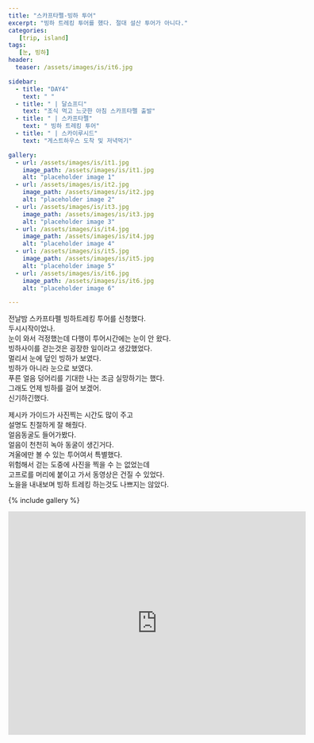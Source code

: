 ```yaml
---
title: "스카프타펠-빙하 투어"
excerpt: "빙하 트레킹 투어를 했다. 절대 설산 투어가 아니다."
categories:
   [trip, island]
tags:
   [눈, 빙하]
header:
  teaser: /assets/images/is/it6.jpg

sidebar:
  - title: "DAY4"
    text: " "
  - title: " | 달쇼프디"
    text: "조식 먹고 느긋한 아침 스카프타펠 출발"
  - title: " | 스카프타펠"
    text: " 빙하 트레킹 투어"
  - title: " | 스카이루시드"
    text: "게스트하우스 도착 및 저녁먹기"

gallery:
  - url: /assets/images/is/it1.jpg
    image_path: /assets/images/is/it1.jpg
    alt: "placeholder image 1"
  - url: /assets/images/is/it2.jpg
    image_path: /assets/images/is/it2.jpg
    alt: "placeholder image 2"
  - url: /assets/images/is/it3.jpg
    image_path: /assets/images/is/it3.jpg
    alt: "placeholder image 3"
  - url: /assets/images/is/it4.jpg
    image_path: /assets/images/is/it4.jpg
    alt: "placeholder image 4"
  - url: /assets/images/is/it5.jpg
    image_path: /assets/images/is/it5.jpg
    alt: "placeholder image 5"
  - url: /assets/images/is/it6.jpg
    image_path: /assets/images/is/it6.jpg
    alt: "placeholder image 6"

---
```

전날밤 스카프타펠 빙하트레킹 투어를 신청했다.  
두시시작이었나.  
눈이 와서 걱정했는데 다행이 투어시간에는 눈이 안 왔다.  
빙하사이를 걷는것은 굉장한 일이라고 생갔했었다.  
멀리서 눈에 덮인 빙하가 보였다.  
빙하가 아니라 눈으로 보였다.  
푸른 얼음 덩어리를 기대한 나는 조금 실망하기는 했다.  
그래도 언제 빙하를 걸어 보겠어.  
신기하긴했다.  

제시카 가이드가 사진찍는 시간도 많이 주고  
설명도 친절하게 잘 해줬다.  
얼음동굴도 들어가봤다.  
얼음이 천천히 녹아 동굴이 생긴거다.  
겨울에만 볼 수 있는 투어여서 특별했다.  
위험해서 걷는 도중에 사진을 찍을 수 는 없었는데  
고프로를 머리에 붙이고 가서 동영상은 건질 수 있었다.  
노을을 내내보며 빙하 트레킹 하는것도 나쁘지는 않았다.  



{% include gallery  %}
<iframe src="https://www.google.com/maps/embed?pb=!1m28!1m12!1m3!1d223991.26907721715!2d-17.671654296108418!3d63.9854506561288!2m3!1f0!2f0!3f0!3m2!1i1024!2i768!4f13.1!4m13!3e0!4m5!1s0x48d0fed653ebf4bf%3A0x8108d56e3cd604c7!2z7JWE7J207Iqs656A65OcIEvDoWxmYWZlbGwsIOuLrOyHvO2UhOuUlCDqsozsiqTtirjtlZjsmrDsiqQ!3m2!1d63.911345!2d-17.837642!4m5!1s0x48d035dd195fd15b%3A0x7aeae20830cc34d0!2z7JWE7J207Iqs656A65OcIOugiOydtOy6rOu5hO2BrCDsiqTsubTtlITtg4DtjqA!3m2!1d64.070414!2d-16.9751755!5e0!3m2!1sko!2skr!4v1556871966119!5m2!1sko!2skr" width="600" height="450" frameborder="0" style="border:0" allowfullscreen></iframe>
